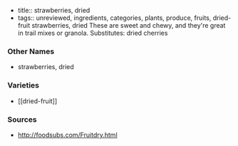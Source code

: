 - title:: strawberries, dried
- tags:: unreviewed, ingredients, categories, plants, produce, fruits, dried-fruit
strawberries, dried These are sweet and chewy, and they're great in trail mixes or granola. Substitutes: dried cherries

### Other Names

* strawberries, dried

### Varieties

* [[dried-fruit]]

### Sources
* http://foodsubs.com/Fruitdry.html
